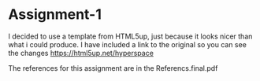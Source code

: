 # Assignment-1
I decided to use a template from HTML5up, just because it looks nicer than what i could produce.
I have included a link to the original so you can see the changes
https://html5up.net/hyperspace 

The references for this assignment are in the Referencs.final.pdf
